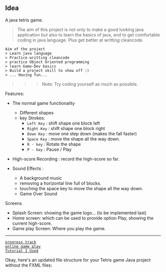 

Idea
---

A java tetris game.

> The aim of this project is not only to make a good looking java application but also to learn the basics of java, and to get comfortable coding in java language. Plus get 
better at writting cleancode.
```
Aim of the project
> Learn java language
> Practice writting cleancode
> practice Object Oriented programming
> learn Game-Dev basics
> Build a project skill to show off :)
> ... Having fun...

```
>>>Note: Try coding yourself as much as possible.

Features:
- The normal game functionality
	- Different shapes
	- key Strokes:
		- `Left Key` : shift shape one block left
		- `Right Key` : shift shape one block right
		- `Down Key` : move one step down (makes the fall faster)
		- `Space Key` : move the shape all the way down.
		- `R - key` : Rotate the shape
		- `P - key` : Pause / Play

- High-score Recording : record the high-score so far.
- Sound Effects :
	- A background music
	- removing a horizontal line full of blocks.
	- touching the space key to move the shape all the way down.
	- Game Over Sound


Screens

- Splash Screen: showing the game logo... (to be implemented last)
- Home screen: which can be used to provide option Play, showing the current high-score.
- Game play Screen: Where you play the game.


---
[`progress track`](https://app.clickup.com/9009124457/v/l/s/90090257110)<br>
[`online game play`](https://tetris.com/play-tetris)<br>
[`Tutorial I Used`](https://youtu.be/dgVh6S8X25k)


Okay, here's an updated file structure for your Tetris game Java project without the FXML files:
